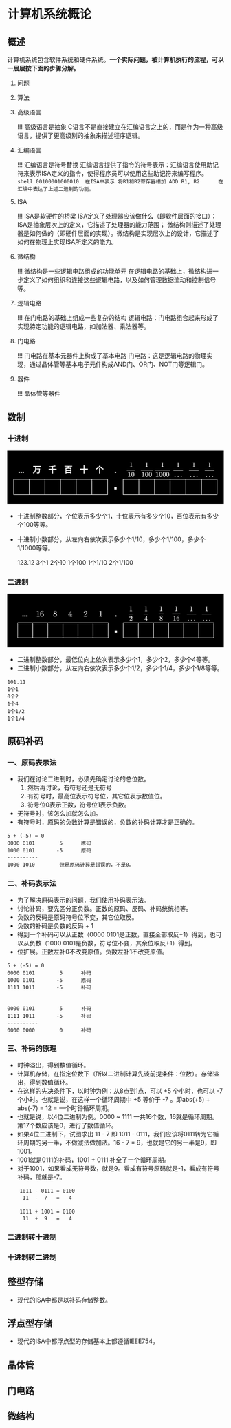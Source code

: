 # 计算机系统概论

## 概述

计算机系统包含软件系统和硬件系统。**一个实际问题，被计算机执行的流程，可以一层层按下面的步骤分解。**

1. 问题
2. 算法
3. 高级语言

    !!! 高级语言是抽象 
        C语言不是直接建立在汇编语言之上的，而是作为一种高级语言，提供了更高级别的抽象来描述程序逻辑。

4. 汇编语言

    !!! 汇编语言是符号替换
        汇编语言提供了指令的符号表示：汇编语言使用助记符来表示ISA定义的指令，使得程序员可以使用这些助记符来编写程序。
        ```shell
        00100001000010  在ISA中表示 将R1和R2寄存器相加
        ADD R1, R2      在汇编中表达了上述二进制的功能。
        ```

5. ISA

    !!! ISA是软硬件的桥梁
        ISA定义了处理器应该做什么（即软件层面的接口）；ISA是抽象层次上的定义，它描述了处理器的能力范围；
        微结构则描述了处理器是如何做的（即硬件层面的实现）。微结构是实现层次上的设计，它描述了如何在物理上实现ISA所定义的能力。

6. 微结构

    !!! 微结构是一些逻辑电路组成的功能单元
        在逻辑电路的基础上，微结构进一步定义了如何组织和连接这些逻辑电路，以及如何管理数据流动和控制信号等。

7. 逻辑电路

    !!! 在门电路的基础上组成一些复杂的结构
        逻辑电路：门电路组合起来形成了实现特定功能的逻辑电路，如加法器、乘法器等。

8. 门电路

    !!! 门电路在基本元器件上构成了基本电路
        门电路：这是逻辑电路的物理实现，通过晶体管等基本电子元件构成AND门、OR门、NOT门等逻辑门。
    
9. 器件
    
    !!! 晶体管等器件

## 数制

### 十进制
![十进制各位含义](images/十进制各位含义.png)
- 十进制整数部分，个位表示多少个1，十位表示有多少个10，百位表示有多少个100等等。
- 十进制小数部分，从左向右依次表示多少个1/10，多少个1/100，多少个1/1000等等。

    123.12
    3个1
    2个10
    1个100
    1个1/10
    2个1/100

### 二进制
![二进制各位含义](images/二进制各位含义.png)
- 二进制整数部分，最低位向上依次表示多少个1，多少个2，多少个4等等。
- 二进制小数部分，从左向右依次表示多少个1/2，多少个1/4，多少个1/8等等。
```
101.11
1个1
0个2
1个4
1个1/2
1个1/4
```

## 原码补码

### 一、原码表示法
- 我们在讨论二进制时，必须先确定讨论的总位数。
    1. 然后再讨论，有符号还是无符号
    2. 有符号时，最高位表示符号位，其它位表示数值位。
    3. 符号位0表示正数，符号位1表示负数。
- 无符号时，该怎么加就怎么加。
- 有符号时，原码的负数计算是错误的，负数的补码计算才是正确的。
```
5 + (-5) = 0
0000 0101        5      原码
1000 0101       -5      原码
----------
1000 1010        但是原码计算是错误的，不是0。
```

### 二、补码表示法
- 为了解决原码表示的问题，我们使用补码表示法。
- 讨论补码，要先区分正负数。正数的原码、反码、补码统统相等。
- 负数的反码是原码符号位不变，其它位取反。
- 负数的补码是负数的反码 + 1
- 得到一个补码可以从正数（0000 0101是正数，直接全部取反+1）得到，也可以从负数（1000 0101是负数，符号位不变，其余位取反+1）得到。
- 位扩展。正数左补0不改变原值。负数左补1不改变原值。
```
5 + (-5) = 0
0000 0101        5      补码
1000 0101       -5      原码
1111 1011       -5      补码


0000 0101        5      补码
1111 1011       -5      补码
----------
0000 0000        0      补码
```

### 三、补码的原理
- 时钟溢出，得到数值循环。
- 计算机存储，在指定位数下（所以二进制计算先谈前提条件：位数）。存储溢出，得到数值循环。
- 在这样的先决条件下，以时钟为例：从8点到1点，可以 +5 个小时，也可以 -7 个小时。也就是说，在这样一个循环周期中 +5 等价于 -7 。即abs(+5) + abs(-7) = 12 = 一个时钟循环周期。
- 也就是说，以4位二进制为例。0000 ~ 1111 一共16个数，16就是循环周期。第17个数应该是0，进行了数值循环。
- 如果4位二进制下，试图求出 11 - 7 即 1011 - 0111，我们应该将0111转为它循环周期的另一半，不做减法做加法。16 - 7 = 9，也就是它的另一半是9，即1001。
- 1001就是0111的补码，1001 + 0111 补全了一个循环周期。
- 对于1001，如果看成无符号数，就是9。看成有符号原码就是-1，看成有符号补码，那就是-7。
```
    1011 - 0111 = 0100
     11  -  7   =   4

    1011 + 1001 = 0100
     11  +  9   =   4
```
<!-- - 补码 ![补码](./Images/进制/补码.png) -->

### 二进制转十进制


### 十进制转二进制

## 整型存储
- 现代的ISA中都是以补码存储整数。

## 浮点型存储
- 现代的ISA中都浮点型的存储基本上都遵循IEEE754。

## 晶体管

## 门电路

## 微结构

